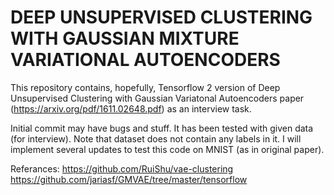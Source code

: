 # DEEP UNSUPERVISED CLUSTERING WITH GAUSSIAN MIXTURE VARIATIONAL AUTOENCODERS

This repository contains, hopefully, Tensorflow 2 version of Deep Unsupervised Clustering with Gaussian Variatonal Autoencoders paper (https://arxiv.org/pdf/1611.02648.pdf) as an interview task.

Initial commit may have bugs and stuff. 
It has been tested with given data (for interview). Note that dataset does not contain any labels in it. 
I will implement several updates to test this code on MNIST (as in original paper).

Referances:
https://github.com/RuiShu/vae-clustering
https://github.com/jariasf/GMVAE/tree/master/tensorflow



